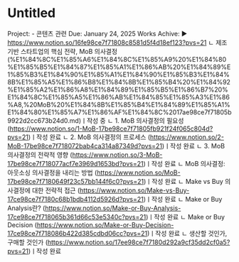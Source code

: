 # Untitled

Project: - 콘텐츠 관련
Due: January 24, 2025
Works Achive: ▶️ https://www.notion.so/16fe98ce7f71808c8581d5f4d18ef123?pvs=21
 ㄴ 제조 기반 스타트업의 핵심 전략, MoB 의사결정 (%E1%84%8C%E1%85%A6%E1%84%8C%E1%85%A9%20%E1%84%80%E1%85%B5%E1%84%87%E1%85%A1%E1%86%AB%20%E1%84%89%E1%85%B3%E1%84%90%E1%85%A1%E1%84%90%E1%85%B3%E1%84%8B%E1%85%A5%E1%86%B8%E1%84%8B%E1%85%B4%20%E1%84%92%E1%85%A2%E1%86%A8%E1%84%89%E1%85%B5%E1%86%B7%20%E1%84%8C%E1%85%A5%E1%86%AB%E1%84%85%E1%85%A3%E1%86%A8,%20MoB%20%E1%84%8B%E1%85%B4%E1%84%89%E1%85%A1%E1%84%80%E1%85%A7%E1%86%AF%E1%84%8C%2017ae98ce7f71805b9922d2cc673b24d0.md)ㅣ작성 중
 ㄴ 1. MoB 의사결정의 필요성 (https://www.notion.so/1-MoB-17be98ce7f71805fb921f24f065c804d?pvs=21)ㅣ작성 완료
 ㄴ 2. MoB 의사결정의 프로세스 (https://www.notion.so/2-MoB-17be98ce7f718072bab4ca314a87349d?pvs=21)ㅣ작성 완료
 ㄴ 3. MoB 의사결정의 전략적 영향 (https://www.notion.so/3-MoB-17be98ce7f718077acf7e3969d1653bd?pvs=21)ㅣ작성 완료
 ㄴ MoB 의사결정: 아웃소싱 의사결정을 내리는 방법 (https://www.notion.so/MoB-17be98ce7f7180649f23c57bb144f6c0?pvs=21)ㅣ작성 완료
 ㄴ Make vs Buy 의사결정에 대한 전략적 접근 (https://www.notion.so/Make-vs-Buy-17ce98ce7f7180c68b1bdb4112d5926d?pvs=21)ㅣ작성 완료
 ㄴ Make or Buy Analysis란? (https://www.notion.so/Make-or-Buy-Analysis-17ce98ce7f718065b361d66c53e5340c?pvs=21)ㅣ작성 완료
 ㄴ Make or Buy Decision (https://www.notion.so/Make-or-Buy-Decision-17ce98ce7f718086b422d385cdbd06cc?pvs=21)ㅣ작성 완료
 ㄴ 생산할 것인가, 구매할 것인가 (https://www.notion.so/17ee98ce7f7180d292a9cf35dd2cf0a5?pvs=21)ㅣ작성 완료